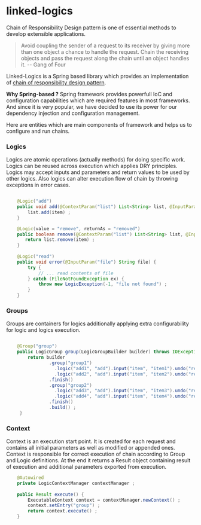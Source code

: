 # linked-logics
Chain of Responsibility Design pattern is one of essential methods to develop extensible applications.
> Avoid coupling the sender of a request to its receiver by giving more than one object a chance to handle the request. Chain the receiving objects and pass the request along the chain until an object handles it. -- Gang of Four


Linked-Logics is a Spring based library which provides an implementation of [chain of responsibility design pattern](https://en.wikipedia.org/wiki/Chain-of-responsibility_pattern). 

**Why Spring-based ?** Spring framework provides powerfull IoC and configuration capabilities which are required features in most frameworks. And since it is very popular, we have decided to use its power for our dependency injection and configuration management. 

Here are entities which are main components of framework and helps us to configure and run chains. 

### Logics
Logics are atomic operations (actually methods) for doing specific work. Logics can be reused across execution which applies DRY principles. Logics may accept inputs and parameters and return values to be used by other logics. Also logics can alter execution flow of chain by throwing exceptions in error cases. 

```java

    @Logic("add")
    public void add(@ContextParam("list") List<String> list, @InputParam("item") String item) {
        list.add(item) ;
    }

    @Logic(value = "remove", returnAs = "removed")
    public boolean remove(@ContextParam("list") List<String> list, @InputParam("item") String item) {
       return list.remove(item) ;
    } 
    
    @Logic("read")
    public void error(@InputParam("file") String file) {
        try {
            // ... read contents of file
        } catch (FileNotFoundException ex) {
            throw new LogicException(-1, "file not found") ;
        }
    }
```

### Groups
Groups are containers for logics additionally applying extra configurability for logic and logics execution.

```java

    @Group("group")
    public LogicGroup group(LogicGroupBuilder builder) throws IOException {
        return builder
                .group("group1")
                  .logic("add1", "add").input("item", "item1").undo("remove")
                  .logic("add2", "add").input("item", "item2").undo("remove")
                .finish()
                .group("group2")
                  .logic("add3", "add").input("item", "item3").undo("remove")
                  .logic("add4", "add").input("item", "item4").undo("remove")
                .finish()
                .build() ;
     }
```

### Context
Context is an execution start point. It is created for each request and contains all initial parameters as well as modified or appended ones. Context is responsible for correct execution of chain according to Group and Logic definitions. At the end it returns a Result object containing result of execution and additional parameters exported from execution.

```java
    @Autowired
    private LogicContextManager contextManager ;
    
    public Result execute() {
        ExecutableContext context = contextManager.newContext() ;
        context.setEntry("group") ;
        return context.execute() ;
    }
```

